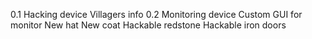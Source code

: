 0.1
	Hacking device
	Villagers info
0.2
	Monitoring device
	Custom GUI for monitor
	New hat
	New coat
	Hackable redstone
	Hackable iron doors
